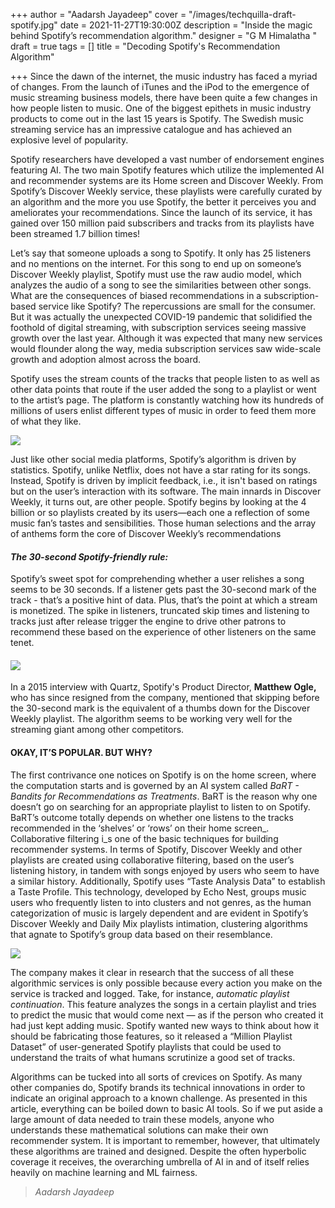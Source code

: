 +++
author = "Aadarsh Jayadeep"
cover = "/images/techquilla-draft-spotify.jpg"
date = 2021-11-27T19:30:00Z
description = "Inside the magic behind Spotify’s recommendation algorithm."
designer = "G M Himalatha "
draft = true
tags = []
title = "Decoding Spotify's Recommendation Algorithm"

+++
Since the dawn of the internet, the music industry has faced a myriad of changes. From the launch of iTunes and the iPod to the emergence of music streaming business models, there have been quite a few changes in how people listen to music. One of the biggest epithets in music industry products to come out in the last 15 years is Spotify. The Swedish music streaming service has an impressive catalogue and has achieved an explosive level of popularity.

Spotify researchers have developed a vast number of endorsement engines featuring AI. The two main Spotify features which utilize the implemented AI and recommender systems are its Home screen and Discover Weekly. From Spotify’s Discover Weekly service, these playlists were carefully curated by an algorithm and the more you use Spotify, the better it perceives you and ameliorates your recommendations. Since the launch of its service, it has gained over 150 million paid subscribers and tracks from its playlists have been streamed 1.7 billion times!

Let’s say that someone uploads a song to Spotify. It only has 25 listeners and no mentions on the internet. For this song to end up on someone’s Discover Weekly playlist, Spotify must use the raw audio model, which analyzes the audio of a song to see the similarities between other songs. What are the consequences of biased recommendations in a subscription-based service like Spotify? The repercussions are small for the consumer. But it was actually the unexpected COVID-19 pandemic that solidified the foothold of digital streaming, with subscription services seeing massive growth over the last year. Although it was expected that many new services would flounder along the way, media subscription services saw wide-scale growth and adoption almost across the board.

Spotify uses the stream counts of the tracks that people listen to as well as other data points that route if the user added the song to a playlist or went to the artist’s page. The platform is constantly watching how its hundreds of millions of users enlist different types of music in order to feed them more of what they like.

![](/images/spot1.png)

Just like other social media platforms, Spotify’s algorithm is driven by statistics. Spotify, unlike Netflix, does not have a star rating for its songs. Instead, Spotify is driven by implicit feedback, i.e., it isn't based on ratings but on the user’s interaction with its software. The main innards in Discover Weekly, it turns out, are other people. Spotify begins by looking at the 4 billion or so playlists created by its users—each one a reflection of some music fan’s tastes and sensibilities. Those human selections and the array of anthems form the core of Discover Weekly’s recommendations

#### **_The 30-second Spotify-friendly rule:_**

Spotify’s sweet spot for comprehending whether a user relishes a song seems to be 30 seconds. If a listener gets past the 30-second mark of the track - that’s a positive hint of data. Plus, that’s the point at which a stream is monetized. The spike in listeners, truncated skip times and listening to tracks just after release trigger the engine to drive other patrons to recommend these based on the experience of other listeners on the same tenet.

#### ![](/images/spot2.png)

In a 2015 interview with Quartz, Spotify's Product Director, **Matthew Ogle,** who has since resigned from the company, mentioned that skipping before the 30-second mark is the equivalent of a thumbs down for the Discover Weekly playlist. The algorithm seems to be working very well for the streaming giant among other competitors.

#### **OKAY, IT’S POPULAR. BUT WHY?**

The first contrivance one notices on Spotify is on the home screen, where the computation starts and is governed by an AI system called _BaRT - Bandits for Recommendations as Treatments_. BaRT is the reason why one doesn’t go on searching for an appropriate playlist to listen to on Spotify. BaRT’s outcome totally depends on whether one listens to the tracks recommended in the ‘shelves’ or ‘rows’ on their home screen_. Collaborative filtering i_s one of the basic techniques for building recommender systems. In terms of Spotify, Discover Weekly and other playlists are created using collaborative filtering, based on the user’s listening history, in tandem with songs enjoyed by users who seem to have a similar history. Additionally, Spotify uses “Taste Analysis Data” to establish a Taste Profile. This technology, developed by Echo Nest, groups music users who frequently listen to into clusters and not genres, as the human categorization of music is largely dependent and are evident in Spotify’s Discover Weekly and Daily Mix playlists intimation, clustering algorithms that agnate to Spotify’s group data based on their resemblance.

![](/images/spot3.jpg)

The company makes it clear in research that the success of all these algorithmic services is only possible because every action you make on the service is tracked and logged. Take, for instance, _automatic playlist continuation_. This feature analyzes the songs in a certain playlist and tries to predict the music that would come next — as if the person who created it had just kept adding music. Spotify wanted new ways to think about how it should be fabricating those features, so it released a “Million Playlist Dataset” of user-generated Spotify playlists that could be used to understand the traits of what humans scrutinize a good set of tracks.

Algorithms can be tucked into all sorts of crevices on Spotify. As many other companies do, Spotify brands its technical innovations in order to indicate an original approach to a known challenge. As presented in this article, everything can be boiled down to basic AI tools. So if we put aside a large amount of data needed to train these models, anyone who understands these mathematical solutions can make their own recommender system. It is important to remember, however, that ultimately these algorithms are trained and designed. Despite the often hyperbolic coverage it receives, the overarching umbrella of AI in and of itself relies heavily on machine learning and ML fairness.

> _Aadarsh Jayadeep_